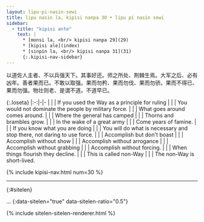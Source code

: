 ```yaml
---
layout: lipu-pi-nasin-sewi
title: lipu nasin la, kipisi nanpa 30 • lipu pi nasin sewi
sidebar:
  - title: "kipisi ante"
    text: |
      * [monsi la, <br/> kipisi nanpa 29](29)
      * [kipisi ale](index)
      * [sinpin la, <br/> kipisi nanpa 31](31)
      {:.kipisi-nav-sidebar}
---
```


以道佐人主者、不以兵强天下。其事好还。师之所处、荆棘生焉。大军之后、必有凶年。善者果而已。不敢以取强。果而勿矜、果而勿伐、果而勿骄。果而不得已、 果而勿强。物壮则老、是谓不道。不道早已。

{:.loseta}
|:-:|-|-
|  |  | If you used the Way as a principle for ruling
|  |  | You would not dominate the people by military force.
|  |  | What goes around comes around.
|  |  | Where the general has camped
|  |  | Thorns and brambles grow.
|  |  | In the wake of a great army
|  |  | Come years of famine.
|  |  | If you know what you are doing
|  |  | You will do what is necessary and stop there, not daring to use force.
|  |  | Accomplish but don't boast
|  |  | Accomplish without show
|  |  | Accomplish without arrogance
|  |  | Accomplish without grabbing
|  |  | Accomplish without forcing.
|  |  | When things flourish they decline.
|  |  | This is called non-Way
|  |  | The non-Way is short-lived.

{% include kipisi-nav.html num=30 %}

-------
{:#sitelen}

...
{:data-sitelen="true" data-sitelen-ratio="0.5"}

{% include sitelen-sitelen-renderer.html %}
